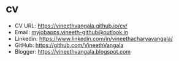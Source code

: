 # cv

- CV URL: https://vineethvangala.github.io/cv/
- Email: myjobapps.vineeth-github@outlook.in
- Linkedin: https://www.linkedin.com/in/vineethacharyavangala/
- GitHub: https://github.com/VineethVangala
- Blogger: https://vineethvangala.blogspot.com

